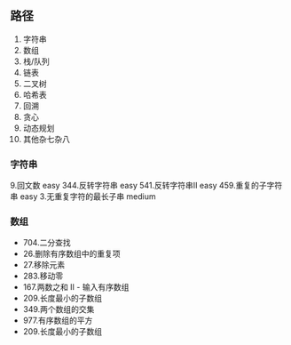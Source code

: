 ## 路径
  1. 字符串 
  2. 数组
  3. 栈/队列
  4. 链表
  5. 二叉树
  6. 哈希表
  7. 回溯
  8. 贪心
  9. 动态规划
  10. 其他杂七杂八

### 字符串
  9.回文数 easy
  344.反转字符串 easy
  541.反转字符串II easy
  459.重复的子字符串 easy
  3.无重复字符的最长子串 medium

### 数组
 - 704.二分查找
 - 26.删除有序数组中的重复项
 - 27.移除元素
 - 283.移动零
 - 167.两数之和 II - 输入有序数组
 - 209.长度最小的子数组
 - 349.两个数组的交集
 - 977.有序数组的平方
 - 209.长度最小的子数组
